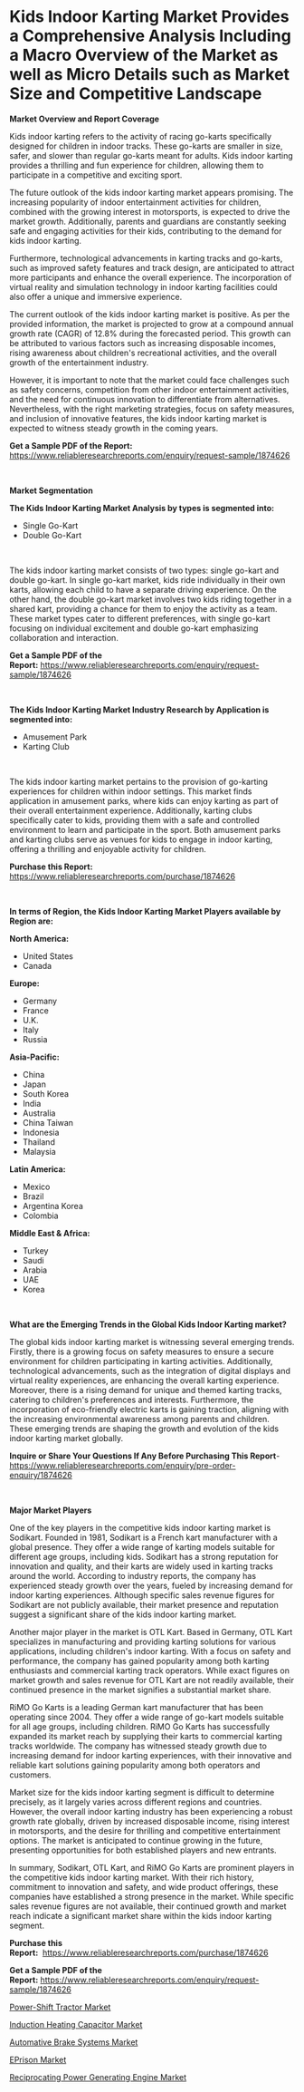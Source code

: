 <p><h1>Kids Indoor Karting Market Provides a Comprehensive Analysis Including a Macro Overview of the Market as well as Micro Details such as Market Size and Competitive Landscape</h1></p><p><strong>Market Overview and Report Coverage</strong></p>
<p><p>Kids indoor karting refers to the activity of racing go-karts specifically designed for children in indoor tracks. These go-karts are smaller in size, safer, and slower than regular go-karts meant for adults. Kids indoor karting provides a thrilling and fun experience for children, allowing them to participate in a competitive and exciting sport.</p><p>The future outlook of the kids indoor karting market appears promising. The increasing popularity of indoor entertainment activities for children, combined with the growing interest in motorsports, is expected to drive the market growth. Additionally, parents and guardians are constantly seeking safe and engaging activities for their kids, contributing to the demand for kids indoor karting.</p><p>Furthermore, technological advancements in karting tracks and go-karts, such as improved safety features and track design, are anticipated to attract more participants and enhance the overall experience. The incorporation of virtual reality and simulation technology in indoor karting facilities could also offer a unique and immersive experience.</p><p>The current outlook of the kids indoor karting market is positive. As per the provided information, the market is projected to grow at a compound annual growth rate (CAGR) of 12.8% during the forecasted period. This growth can be attributed to various factors such as increasing disposable incomes, rising awareness about children's recreational activities, and the overall growth of the entertainment industry.</p><p>However, it is important to note that the market could face challenges such as safety concerns, competition from other indoor entertainment activities, and the need for continuous innovation to differentiate from alternatives. Nevertheless, with the right marketing strategies, focus on safety measures, and inclusion of innovative features, the kids indoor karting market is expected to witness steady growth in the coming years.</p></p>
<p><strong>Get a Sample PDF of the Report:</strong> <a href="https://www.reliableresearchreports.com/enquiry/request-sample/1874626">https://www.reliableresearchreports.com/enquiry/request-sample/1874626</a></p>
<p>&nbsp;</p>
<p><strong>Market Segmentation</strong></p>
<p><strong>The Kids Indoor Karting Market Analysis by types is segmented into:</strong></p>
<p><ul><li>Single Go-Kart</li><li>Double Go-Kart</li></ul></p>
<p>&nbsp;</p>
<p><p>The kids indoor karting market consists of two types: single go-kart and double go-kart. In single go-kart market, kids ride individually in their own karts, allowing each child to have a separate driving experience. On the other hand, the double go-kart market involves two kids riding together in a shared kart, providing a chance for them to enjoy the activity as a team. These market types cater to different preferences, with single go-kart focusing on individual excitement and double go-kart emphasizing collaboration and interaction.</p></p>
<p><strong>Get a Sample PDF of the Report:</strong>&nbsp;<a href="https://www.reliableresearchreports.com/enquiry/request-sample/1874626">https://www.reliableresearchreports.com/enquiry/request-sample/1874626</a></p>
<p>&nbsp;</p>
<p><strong>The Kids Indoor Karting Market Industry Research by Application is segmented into:</strong></p>
<p><ul><li>Amusement Park</li><li>Karting Club</li></ul></p>
<p>&nbsp;</p>
<p><p>The kids indoor karting market pertains to the provision of go-karting experiences for children within indoor settings. This market finds application in amusement parks, where kids can enjoy karting as part of their overall entertainment experience. Additionally, karting clubs specifically cater to kids, providing them with a safe and controlled environment to learn and participate in the sport. Both amusement parks and karting clubs serve as venues for kids to engage in indoor karting, offering a thrilling and enjoyable activity for children.</p></p>
<p><strong>Purchase this Report:</strong>&nbsp; <a href="https://www.reliableresearchreports.com/purchase/1874626">https://www.reliableresearchreports.com/purchase/1874626</a></p>
<p>&nbsp;</p>
<p><strong>In terms of Region, the Kids Indoor Karting Market Players available by Region are:</strong></p>
<p>
    <p> <strong> North America: </strong>
        <ul>
            <li>United States</li>
            <li>Canada</li>
        </ul>
        </p> 
    <p> <strong> Europe: </strong>
        <ul>
            <li>Germany</li>
            <li>France</li>
            <li>U.K.</li>
            <li>Italy</li>
            <li>Russia</li>
        </ul>
        </p> 
    <p> <strong> Asia-Pacific: </strong>
        <ul>
            <li>China</li>
            <li>Japan</li>
            <li>South Korea</li>
            <li>India</li>
            <li>Australia</li>
            <li>China Taiwan</li>
            <li>Indonesia</li>
            <li>Thailand</li>
            <li>Malaysia</li>
        </ul>
        </p> 
    <p> <strong> Latin America: </strong>
        <ul>
            <li>Mexico</li>
            <li>Brazil</li>
            <li>Argentina Korea</li>
            <li>Colombia</li>
        </ul>
        </p> 
    <p> <strong> Middle East & Africa: </strong>
        <ul>
            <li>Turkey</li>
            <li>Saudi</li>
            <li>Arabia</li>
            <li>UAE</li>
            <li>Korea</li>
        </ul>
    </p>
    </p>
<p>&nbsp;</p>
<p><strong>What are the Emerging Trends in the Global Kids Indoor Karting market?</strong></p>
<p><p>The global kids indoor karting market is witnessing several emerging trends. Firstly, there is a growing focus on safety measures to ensure a secure environment for children participating in karting activities. Additionally, technological advancements, such as the integration of digital displays and virtual reality experiences, are enhancing the overall karting experience. Moreover, there is a rising demand for unique and themed karting tracks, catering to children's preferences and interests. Furthermore, the incorporation of eco-friendly electric karts is gaining traction, aligning with the increasing environmental awareness among parents and children. These emerging trends are shaping the growth and evolution of the kids indoor karting market globally.</p></p>
<p><strong>Inquire or Share Your Questions If Any Before Purchasing This Report</strong>- <a href="https://www.reliableresearchreports.com/enquiry/pre-order-enquiry/1874626">https://www.reliableresearchreports.com/enquiry/pre-order-enquiry/1874626</a></p>
<p>&nbsp;</p>
<p><strong>Major Market Players</strong></p>
<p><p>One of the key players in the competitive kids indoor karting market is Sodikart. Founded in 1981, Sodikart is a French kart manufacturer with a global presence. They offer a wide range of karting models suitable for different age groups, including kids. Sodikart has a strong reputation for innovation and quality, and their karts are widely used in karting tracks around the world. According to industry reports, the company has experienced steady growth over the years, fueled by increasing demand for indoor karting experiences. Although specific sales revenue figures for Sodikart are not publicly available, their market presence and reputation suggest a significant share of the kids indoor karting market.</p><p>Another major player in the market is OTL Kart. Based in Germany, OTL Kart specializes in manufacturing and providing karting solutions for various applications, including children's indoor karting. With a focus on safety and performance, the company has gained popularity among both karting enthusiasts and commercial karting track operators. While exact figures on market growth and sales revenue for OTL Kart are not readily available, their continued presence in the market signifies a substantial market share.</p><p>RiMO Go Karts is a leading German kart manufacturer that has been operating since 2004. They offer a wide range of go-kart models suitable for all age groups, including children. RiMO Go Karts has successfully expanded its market reach by supplying their karts to commercial karting tracks worldwide. The company has witnessed steady growth due to increasing demand for indoor karting experiences, with their innovative and reliable kart solutions gaining popularity among both operators and customers.</p><p>Market size for the kids indoor karting segment is difficult to determine precisely, as it largely varies across different regions and countries. However, the overall indoor karting industry has been experiencing a robust growth rate globally, driven by increased disposable income, rising interest in motorsports, and the desire for thrilling and competitive entertainment options. The market is anticipated to continue growing in the future, presenting opportunities for both established players and new entrants.</p><p>In summary, Sodikart, OTL Kart, and RiMO Go Karts are prominent players in the competitive kids indoor karting market. With their rich history, commitment to innovation and safety, and wide product offerings, these companies have established a strong presence in the market. While specific sales revenue figures are not available, their continued growth and market reach indicate a significant market share within the kids indoor karting segment.</p></p>
<p><strong>Purchase this Report:</strong>&nbsp;&nbsp;<a href="https://www.reliableresearchreports.com/purchase/1874626">https://www.reliableresearchreports.com/purchase/1874626</a></p>
<p></p>
<p><strong>Get a Sample PDF of the Report:</strong>&nbsp;<a href="https://www.reliableresearchreports.com/enquiry/request-sample/1874626">https://www.reliableresearchreports.com/enquiry/request-sample/1874626</a></p>
<p><p><a href="https://github.com/santosh758595/Market-Research-Report-List-1/blob/main/power-shift-tractor-market.md">Power-Shift Tractor Market</a></p><p><a href="https://www.linkedin.com/pulse/induction-heating-capacitor-market-research-report-provides-uembf/">Induction Heating Capacitor Market</a></p><p><a href="https://github.com/Chiragrp25/Market-Research-Report-List-1/blob/main/automative-brake-systems-market.md">Automative Brake Systems Market</a></p><p><a href="https://medium.com/@bradomar67436/eprison-market-size-cagr-trends-2024-2030-d13ae460268b">EPrison Market</a></p><p><a href="https://medium.com/@avaalsop666/reciprocating-power-generating-engine-market-report-reveals-the-latest-trends-and-growth-19187f791ac4">Reciprocating Power Generating Engine Market</a></p></p>